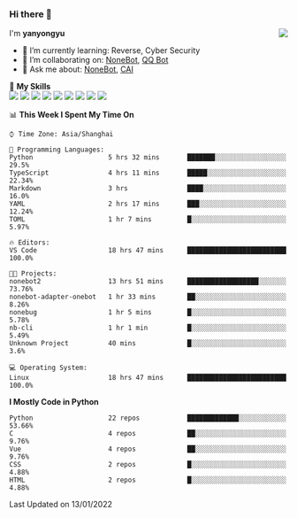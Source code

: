 ### Hi there 👋

<a href="#">
  <img align="right" src="https://github-readme-stats.vercel.app/api?username=yanyongyu&count_private=true&show_icons=true&bg_color=15,f2f7fd,E0EAFC" />
</a>

I'm **yanyongyu**

- 🌱 I’m currently learning: Reverse, Cyber Security
- 👯 I’m collaborating on: [NoneBot](https://github.com/nonebot), [QQ Bot](https://github.com/Mrs4s/go-cqhttp)
- 💬 Ask me about: [NoneBot](https://github.com/nonebot), [CAI](https://github.com/cscs181/CAI)

🌟 **My Skills**  
![](https://img.shields.io/badge/-Python-3e74a2?style=flat-square&logo=Python&logoColor=fff)
![](https://img.shields.io/badge/-Node.js-339933?style=flat-square&logo=Node.js&logoColor=fff)
![](https://img.shields.io/badge/-Vue-4fc08d?style=flat-square&logo=Vue.js&logoColor=fff)
![](https://img.shields.io/badge/-React-2d98ce?style=flat-square&logo=React&logoColor=fff)
![](https://img.shields.io/badge/-Docker-2496ED?style=flat-square&logo=Docker&logoColor=fff)
![](https://img.shields.io/badge/-Linux-000000?style=flat-square&logo=Linux&logoColor=fff)
![](https://img.shields.io/badge/-MySQL-4479A1?style=flat-square&logo=MySQL&logoColor=fff)
![](https://img.shields.io/badge/-Redis-DC382D?style=flat-square&logo=Redis&logoColor=fff)
![](https://img.shields.io/badge/-MongoDB-47A248?style=flat-square&logo=MongoDB&logoColor=fff)

<!--START_SECTION:waka-->
📊 **This Week I Spent My Time On** 

```text
⌚︎ Time Zone: Asia/Shanghai

💬 Programming Languages: 
Python                   5 hrs 32 mins       ███████░░░░░░░░░░░░░░░░░░   29.5% 
TypeScript               4 hrs 11 mins       █████░░░░░░░░░░░░░░░░░░░░   22.34% 
Markdown                 3 hrs               ████░░░░░░░░░░░░░░░░░░░░░   16.0% 
YAML                     2 hrs 17 mins       ███░░░░░░░░░░░░░░░░░░░░░░   12.24% 
TOML                     1 hr 7 mins         █░░░░░░░░░░░░░░░░░░░░░░░░   5.97%

🔥 Editors: 
VS Code                  18 hrs 47 mins      █████████████████████████   100.0%

🐱‍💻 Projects: 
nonebot2                 13 hrs 51 mins      ██████████████████░░░░░░░   73.76% 
nonebot-adapter-onebot   1 hr 33 mins        ██░░░░░░░░░░░░░░░░░░░░░░░   8.26% 
nonebug                  1 hr 5 mins         █░░░░░░░░░░░░░░░░░░░░░░░░   5.78% 
nb-cli                   1 hr 1 min          █░░░░░░░░░░░░░░░░░░░░░░░░   5.49% 
Unknown Project          40 mins             █░░░░░░░░░░░░░░░░░░░░░░░░   3.6%

💻 Operating System: 
Linux                    18 hrs 47 mins      █████████████████████████   100.0%

```

**I Mostly Code in Python** 

```text
Python                   22 repos            █████████████░░░░░░░░░░░░   53.66% 
C                        4 repos             ██░░░░░░░░░░░░░░░░░░░░░░░   9.76% 
Vue                      4 repos             ██░░░░░░░░░░░░░░░░░░░░░░░   9.76% 
CSS                      2 repos             █░░░░░░░░░░░░░░░░░░░░░░░░   4.88% 
HTML                     2 repos             █░░░░░░░░░░░░░░░░░░░░░░░░   4.88%

```



 Last Updated on 13/01/2022
<!--END_SECTION:waka-->
